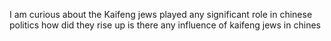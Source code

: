 I am curious about the Kaifeng jews played any significant role in chinese politics how did they rise up is there any influence of kaifeng jews in chines